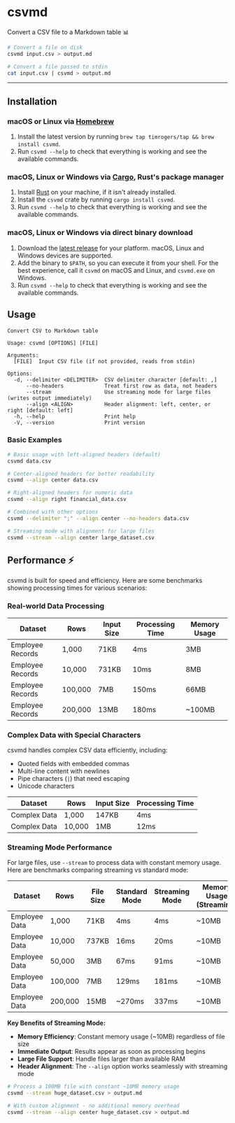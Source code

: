 # csvmd

Convert a CSV file to a Markdown table 📊

```bash
# Convert a file on disk
csvmd input.csv > output.md

# Convert a file passed to stdin
cat input.csv | csvmd > output.md
```

---

## Installation

### macOS or Linux via [Homebrew](https://brew.sh/)

1. Install the latest version by running `brew tap timrogers/tap && brew install csvmd`.
1. Run `csvmd --help` to check that everything is working and see the available commands.

### macOS, Linux or Windows via [Cargo](https://doc.rust-lang.org/cargo/), Rust's package manager

1. Install [Rust](https://www.rust-lang.org/tools/install) on your machine, if it isn't already installed.
1. Install the `csvmd` crate by running `cargo install csvmd`.
1. Run `csvmd --help` to check that everything is working and see the available commands.

### macOS, Linux or Windows via direct binary download

1. Download the [latest release](https://github.com/timrogers/csvmd/releases/latest) for your platform. macOS, Linux and Windows devices are supported.
2. Add the binary to `$PATH`, so you can execute it from your shell. For the best experience, call it `csvmd` on macOS and Linux, and `csvmd.exe` on Windows.
3. Run `csvmd --help` to check that everything is working and see the available commands.

## Usage

```
Convert CSV to Markdown table

Usage: csvmd [OPTIONS] [FILE]

Arguments:
  [FILE]  Input CSV file (if not provided, reads from stdin)

Options:
  -d, --delimiter <DELIMITER>  CSV delimiter character [default: ,]
      --no-headers             Treat first row as data, not headers
      --stream                 Use streaming mode for large files (writes output immediately)
      --align <ALIGN>          Header alignment: left, center, or right [default: left]
  -h, --help                   Print help
  -V, --version                Print version
```

### Basic Examples

```bash
# Basic usage with left-aligned headers (default)
csvmd data.csv

# Center-aligned headers for better readability
csvmd --align center data.csv

# Right-aligned headers for numeric data
csvmd --align right financial_data.csv

# Combined with other options
csvmd --delimiter ";" --align center --no-headers data.csv

# Streaming mode with alignment for large files
csvmd --stream --align center large_dataset.csv
```

## Performance ⚡

csvmd is built for speed and efficiency. Here are some benchmarks showing processing times for various scenarios:

### Real-world Data Processing

| Dataset | Rows | Input Size | Processing Time | Memory Usage |
| --- | --- | --- | --- | --- |
| Employee Records | 1,000 | 71KB | 4ms | 3MB |
| Employee Records | 10,000 | 731KB | 10ms | 8MB |
| Employee Records | 100,000 | 7MB | 150ms | 66MB |
| Employee Records | 200,000 | 13MB | 180ms | ~100MB |

### Complex Data with Special Characters

csvmd handles complex CSV data efficiently, including:
- Quoted fields with embedded commas
- Multi-line content with newlines  
- Pipe characters (`|`) that need escaping
- Unicode characters

| Dataset | Rows | Input Size | Processing Time |
| --- | --- | --- | --- |
| Complex Data | 1,000 | 147KB | 4ms |
| Complex Data | 10,000 | 1MB | 12ms |

### Streaming Mode Performance

For large files, use `--stream` to process data with constant memory usage. Here are benchmarks comparing streaming vs standard mode:

| Dataset | Rows | File Size | Standard Mode | Streaming Mode | Memory Usage (Streaming) |
| --- | --- | --- | --- | --- | --- |
| Employee Data | 1,000 | 71KB | 4ms | 4ms | ~10MB |
| Employee Data | 10,000 | 737KB | 16ms | 20ms | ~10MB |
| Employee Data | 50,000 | 3MB | 67ms | 91ms | ~10MB |
| Employee Data | 100,000 | 7MB | 129ms | 181ms | ~10MB |
| Employee Data | 200,000 | 15MB | ~270ms | 337ms | ~10MB |

**Key Benefits of Streaming Mode:**
- **Memory Efficiency**: Constant memory usage (~10MB) regardless of file size
- **Immediate Output**: Results appear as soon as processing begins
- **Large File Support**: Handle files larger than available RAM
- **Header Alignment**: The `--align` option works seamlessly with streaming mode

```bash
# Process a 100MB file with constant ~10MB memory usage
csvmd --stream huge_dataset.csv > output.md

# With custom alignment - no additional memory overhead
csvmd --stream --align center huge_dataset.csv > output.md
```